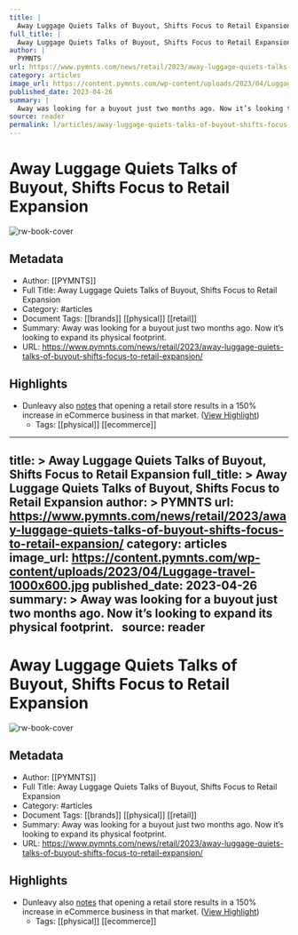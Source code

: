 ```yaml
---
title: |
  Away Luggage Quiets Talks of Buyout, Shifts Focus to Retail Expansion
full_title: |
  Away Luggage Quiets Talks of Buyout, Shifts Focus to Retail Expansion
author: |
  PYMNTS
url: https://www.pymnts.com/news/retail/2023/away-luggage-quiets-talks-of-buyout-shifts-focus-to-retail-expansion/
category: articles
image_url: https://content.pymnts.com/wp-content/uploads/2023/04/Luggage-travel-1000x600.jpg
published_date: 2023-04-26
summary: |
  Away was looking for a buyout just two months ago. Now it’s looking to expand its physical footprint.  
source: reader
permalink: l/articles/away-luggage-quiets-talks-of-buyout-shifts-focus-to-retail-expansion
---
```

# Away Luggage Quiets Talks of Buyout, Shifts Focus to Retail Expansion

![rw-book-cover](https://content.pymnts.com/wp-content/uploads/2023/04/Luggage-travel-1000x600.jpg)

## Metadata
- Author: [[PYMNTS]]
- Full Title: Away Luggage Quiets Talks of Buyout, Shifts Focus to Retail Expansion
- Category: #articles
- Document Tags: [[brands]] [[physical]] [[retail]] 
- Summary: Away was looking for a buyout just two months ago. Now it’s looking to expand its physical footprint.  
- URL: https://www.pymnts.com/news/retail/2023/away-luggage-quiets-talks-of-buyout-shifts-focus-to-retail-expansion/

## Highlights
- Dunleavy also [notes](https://www.modernretail.co/marketing/away-to-open-its-first-new-retail-store-since-2021/) that opening a retail store results in a 150% increase in eCommerce business in that market. ([View Highlight](https://read.readwise.io/read/01h1v4r4geg1zatskavr575mx2))
    - Tags: [[physical]] [[ecommerce]] 


---
title: >
  Away Luggage Quiets Talks of Buyout, Shifts Focus to Retail Expansion
full_title: >
  Away Luggage Quiets Talks of Buyout, Shifts Focus to Retail Expansion
author: >
  PYMNTS
url: https://www.pymnts.com/news/retail/2023/away-luggage-quiets-talks-of-buyout-shifts-focus-to-retail-expansion/
category: articles
image_url: https://content.pymnts.com/wp-content/uploads/2023/04/Luggage-travel-1000x600.jpg
published_date: 2023-04-26
summary: >
  Away was looking for a buyout just two months ago. Now it’s looking to expand its physical footprint.  
source: reader
---
# Away Luggage Quiets Talks of Buyout, Shifts Focus to Retail Expansion

![rw-book-cover](https://content.pymnts.com/wp-content/uploads/2023/04/Luggage-travel-1000x600.jpg)

## Metadata
- Author: [[PYMNTS]]
- Full Title: Away Luggage Quiets Talks of Buyout, Shifts Focus to Retail Expansion
- Category: #articles
- Document Tags: [[brands]] [[physical]] [[retail]] 
- Summary: Away was looking for a buyout just two months ago. Now it’s looking to expand its physical footprint.  
- URL: https://www.pymnts.com/news/retail/2023/away-luggage-quiets-talks-of-buyout-shifts-focus-to-retail-expansion/

## Highlights
- Dunleavy also [notes](https://www.modernretail.co/marketing/away-to-open-its-first-new-retail-store-since-2021/) that opening a retail store results in a 150% increase in eCommerce business in that market. ([View Highlight](https://read.readwise.io/read/01h1v4r4geg1zatskavr575mx2))
    - Tags: [[physical]] [[ecommerce]] 


